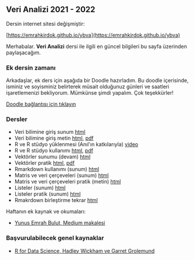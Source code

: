 ## Veri Analizi 2021 - 2022

Dersin internet sitesi değişmiştir:

[https://emrahkirdok.github.io/ybva](https://emrahkirdok.github.io/ybva)

Merhabalar. **Veri Analizi** dersi ile ilgili en güncel bilgileri bu sayfa üzerinden paylaşacağım.  

### Ek dersin zamanı

Arkadaşlar, ek ders için aşağıda bir Doodle hazırladım. Bu doodle içerisinde, isminiz ve soyisminiz belirterek müsait olduğunuz günleri ve saatleri işaretlemenizi bekliyorum. Mümkünse şimdi yapalım. Çok teşekkürler!

[Doodle bağlantısı için tıklayın](https://doodle.com/meeting/participate/id/DbDYm7nd)
### Dersler
  
+ Veri bilimine giriş sunum [html](Hafta_01/sunum_01_neden_veri_bilimi.html)
+ Veri bilimine giriş metin [html](Hafta_01/01_02_metin_veri_bilimine_giris.html), [pdf](https://drive.google.com/file/d/12w58aBTQKVyn4NwuR7vWKknZvj5XUvzZ/view?usp=sharing)
+ R ve R stüdyo yüklenmesi (Anıl'ın katkılarıyla) [video](https://drive.google.com/file/d/1WSclKBr2VwgeD5r2Df3Acg02ejb7zy-V/view?usp=sharing)
+ R ve R stüdyo kullanımı [html](Hafta_01/R_giris.html), [pdf](https://drive.google.com/file/d/1Fdg7qf4L0L-4PHCKmaGwMqmSryINDG2C/view?usp=sharing)
+ Vektörler sunumu (devam) [html](Hafta_01/sunum_03_vektörler_devam.html)
+ Vektörler pratik [html](Hafta_01/pratik_02.html), [pdf](https://drive.google.com/file/d/1cnv9du5JVRJTSosWjt7VtrN0V3Zc443G/view?usp=sharing)
+ Rmarkdown kullanımı (sunum) [html](Hafta_01/sunum_04_rmarkdown.html)
+ Matris ve veri çerçeveleri (sunum) [html](Hafta_01/sunum_05_matrix_data_frames.html)
+ Matris ve veri çerçeveleri pratik (metin) [html](Hafta_01/pratik_03.html)
+ Listeler (sunum) [html](Hafta_01/sunum_06_listeler.html)
+ Listeler pratik (sunum) [html](Hafta_01/pratik_04.html)
+ Rmakrdown birleştirme tekrar [html](Hafta_01/sunum_05_r_rmarkdown_birlestirme.html)

Haftanın ek kaynak ve okumaları:

+ [Yunus Emrah Bulut, Medium makalesi](https://medium.com/datajarlabs/veri-bilimi-nedir-ve-nasıl-öğrenilebilir-b5ff8c581bbc)

### Başvurulabilecek genel kaynaklar

+ [R for Data Science, Hadley Wickham ve Garret Grolemund](https://r4ds.had.co.nz)
